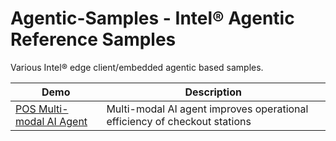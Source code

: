 # Agentic-Samples - Intel® Agentic Reference Samples

Various Intel® edge client/embedded agentic based samples. 

| Demo  | Description |
| ------------- | ------------- |
| [POS Multi-modal AI Agent](pos-multimodal-ai-agent)  | Multi-modal AI agent improves operational efficiency of checkout stations |
